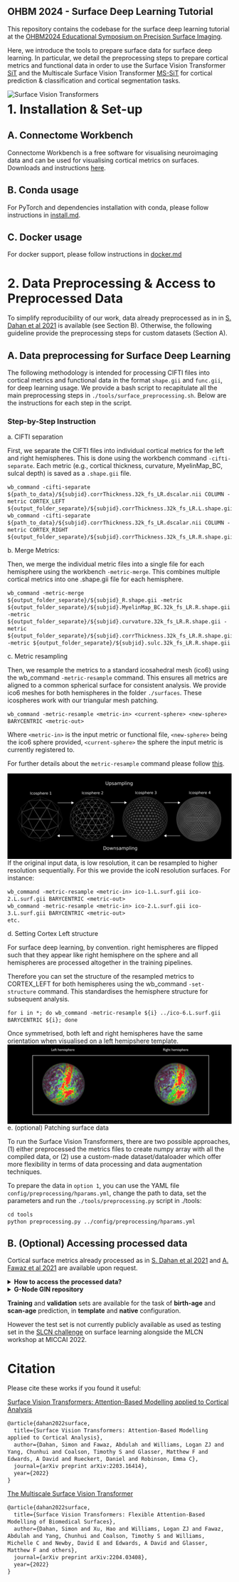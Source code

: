 ## OHBM 2024 - Surface Deep Learning Tutorial

This repository contains the codebase for the surface deep learning tutorial at the [OHBM2024 Educational Symposium on Precision Surface Imaging](https://metrics-lab.github.io/ohbm2024/).

Here, we introduce the tools to prepare surface data for surface deep learning. In particular, we detail the preprocessing steps to prepare cortical metrics and functional data in order to use the Surface Vision Transformer [SiT](https://arxiv.org/abs/2203.16414) and the Multiscale Surface Vision Transformer [MS-SiT](https://arxiv.org/abs/2303.11909) for cortical prediction & classification and cortical segmentation tasks.

<img src="./docs/sit_gif.gif"
     alt="Surface Vision Transformers"
     style="float: left; margin-right: 10px;" />


# 1. Installation & Set-up

## A. Connectome Workbench

Connectome Workbench is a free software for visualising neuroimaging data and can be used for visualising cortical metrics on surfaces. Downloads and instructions [here](https://www.humanconnectome.org/software/connectome-workbench). 

## B. Conda usage

For PyTorch and dependencies installation with conda, please follow instructions in [install.md](docs/install.md).

## C. Docker usage

For docker support, please follow instructions in [docker.md](docs/docker.md)


# 2. Data Preprocessing & Access to Preprocessed Data

To simplify reproducibility of our work, data already preprocessed as in in [S. Dahan et al 2021](https://arxiv.org/abs/2203.16414) is available (see Section B). Otherwise, the following guideline provide the  preprocessing steps for custom datasets (Section A).

## A. Data preprocessing for Surface Deep Learning

The following methodology is intended for processing CIFTI files into cortical metrics and functional data in the format `shape.gii` and `func.gii`, for deep learning usage. We provide a bash script to recapitulate all the main preprocessing steps in `./tools/surface_preprocessing.sh`. Below are the instructions for each step in the script. 

### Step-by-Step Instruction

a. CIFTI separation

First, we separate the CIFTI files into individual cortical metrics for the left and right hemispheres. This is done using the workbench command `-cifti-separate`. Each metric (e.g., cortical thickness, curvature, MyelinMap_BC, sulcal depth) is saved as a `.shape.gii` file.

```
wb_command -cifti-separate ${path_to_data}/${subjid}.corrThickness.32k_fs_LR.dscalar.nii COLUMN -metric CORTEX_LEFT ${output_folder_separate}/${subjid}.corrThickness.32k_fs_LR.L.shape.gii
wb_command -cifti-separate ${path_to_data}/${subjid}.corrThickness.32k_fs_LR.dscalar.nii COLUMN -metric CORTEX_RIGHT ${output_folder_separate}/${subjid}.corrThickness.32k_fs_LR.R.shape.gii

```

b. Merge Metrics: 

Then, we merge the individual metric files into a single file for each hemisphere using the workbench `-metric-merge`. This combines multiple cortical metrics into one .shape.gii file for each hemisphere.


```
wb_command -metric-merge ${output_folder_separate}/${subjid}_R.shape.gii -metric ${output_folder_separate}/${subjid}.MyelinMap_BC.32k_fs_LR.R.shape.gii -metric ${output_folder_separate}/${subjid}.curvature.32k_fs_LR.R.shape.gii -metric ${output_folder_separate}/${subjid}.corrThickness.32k_fs_LR.R.shape.gii -metric ${output_folder_separate}/${subjid}.sulc.32k_fs_LR.R.shape.gii

```

c. Metric resampling

Then, we resample the metrics to a standard icosahedral mesh (ico6) using the wb_command `-metric-resample` command. This ensures all metrics are aligned to a common spherical surface for consistent analysis. We provide ico6 meshes for both hemispheres in the folder `./surfaces`. These icospheres work with our triangular mesh patching. 

```
wb_command -metric-resample <metric-in> <current-sphere> <new-sphere> BARYCENTRIC <metric-out>
```

Where `<metric-in>` is the input metric or functional file, `<new-sphere>` being the ico6 sphere provided, `<current-sphere>` the sphere the input metric is currently registered to. 

For further details about the `metric-resample` command please follow [this](https://www.humanconnectome.org/software/workbench-command/-metric-resample).



<img src="./docs/Icosphere_Levels.png"
alt="Surface Vision Transformers"
style="float: left; margin-right: 6px;"/>


If the original input data, is low resolution, it can be resampled to higher resolution sequentially. For this we provide the icoN resolution surfaces. For instance:

```
wb_command -metric-resample <metric-in> ico-1.L.surf.gii ico-2.L.surf.gii BARYCENTRIC <metric-out>
wb_command -metric-resample <metric-in> ico-2.L.surf.gii ico-3.L.surf.gii BARYCENTRIC <metric-out>
etc.
```


d. Setting Cortex Left structure

For surface deep learning, by convention. right hemispheres are flipped such that they appear like right hemisphere on the sphere and all hemispheres are processed altogether in the training pipelines. 

Therefore you can set the structure of the resampled metrics to CORTEX_LEFT for both hemispheres using the wb_command `-set-structure` command. This standardises the hemisphere structure for subsequent analysis.

```
for i in *; do wb_command -metric-resample ${i} ../ico-6.L.surf.gii BARYCENTRIC ${i}; done
```

Once symmetrised, both left and right hemispheres have the same orientation when visualised on a left hemipshere template. 
<img src="./docs/left_right_example.png"
alt="Surface Vision Transformers"
style="float: left; margin-right: 6px;"/>

e. (optional) Patching surface data

To run the Surface Vision Transformers, there are two possible approaches, (1) either preprocessed the metrics files to create numpy array with all the compiled data, or (2) use a custom-made dataset/dataloader which offer more flexibility in terms of data processing and data augmentation techniques. 

To prepare the data in `option 1`, you can use the YAML file `config/preprocessing/hparams.yml`, change the path to data, set the parameters and run the `./tools/preprocessing.py` script in ./tools:

```
cd tools
python preprocessing.py ../config/preprocessing/hparams.yml
```



## B. (Optional) Accessing processed data

Cortical surface metrics already processed as in [S. Dahan et al 2021](https://arxiv.org/abs/2203.16414) and [A. Fawaz et al 2021](https://www.biorxiv.org/content/10.1101/2021.12.01.470730v1) are available upon request. 

<details>
    <summary><b> How to access the processed data?</b></summary>
    <p>
    To access the data please:
    <br>
        <ul type="circle">
            <li> Sign the dHCP open access agreement [here](https://www.developingconnectome.org/data-release/second-data-release/open-access-dhcp-data-terms-of-use-version-4-0_2019-05-23/) </li>
            <li> Create a [GIN](https://gin.g-node.org/) account </li>
            <li> Send your GIN username with the dHCP signed form to <b> simon.dahan@kcl.ac.uk</b>  </li>
        </ul>
    </br>
    </p>
</details>
<details>
  <summary><b> G-Node GIN repository</b></summary>
      <p>
      Once the confirmation has been sent, you will have access to the <b>G-Node GIN repository</b> containing the data already processed.
      The data used for this project is in the zip files <i>`regression_native_space_features.zip`</i> and <i>`regression_template_space_features.zip`</i>. You also need to use the <i>`ico-6.surf.gii`</i> spherical mesh.
      </br>
      <img src="./docs/g_node.png"
        alt="Surface Vision Transformers"
        width="400" 
        height="300"
        style="float: left; margin-right: 6px;"/>s

      </p>
</details>

**Training** and **validation** sets are available for the task of **birth-age** and **scan-age** prediction, in **template** and **native** configuration.

However the test set is not currently publicly available as used as testing set in the [SLCN challenge](https://slcn.grand-challenge.org/) on surface learning alongside the MLCN workshop at MICCAI 2022. 

# Citation

Please cite these works if you found it useful:

[Surface Vision Transformers: Attention-Based Modelling applied to Cortical Analysis](https://arxiv.org/abs/2203.16414)

```
@article{dahan2022surface,
  title={Surface Vision Transformers: Attention-Based Modelling applied to Cortical Analysis},
  author={Dahan, Simon and Fawaz, Abdulah and Williams, Logan ZJ and Yang, Chunhui and Coalson, Timothy S and Glasser, Matthew F and Edwards, A David and Rueckert, Daniel and Robinson, Emma C},
  journal={arXiv preprint arXiv:2203.16414},
  year={2022}
}
```
[The Multiscale Surface Vision Transformer](https://arxiv.org/abs/2204.03408)

```
@article{dahan2022surface,
  title={Surface Vision Transformers: Flexible Attention-Based Modelling of Biomedical Surfaces},
  author={Dahan, Simon and Xu, Hao and Williams, Logan ZJ and Fawaz, Abdulah and Yang, Chunhui and Coalson, Timothy S and Williams, Michelle C and Newby, David E and Edwards, A David and Glasser, Matthew F and others},
  journal={arXiv preprint arXiv:2204.03408},
  year={2022}
}
```


